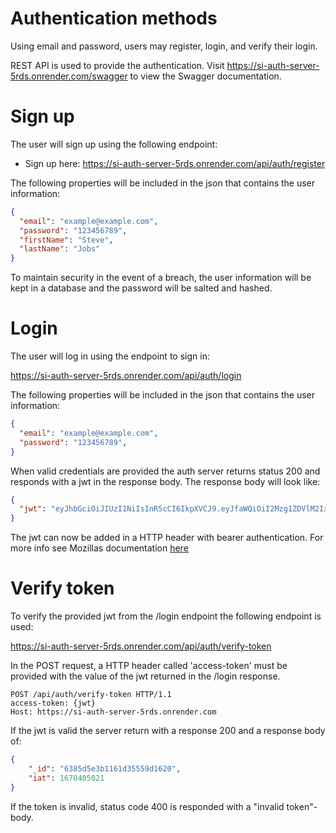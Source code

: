# Authentication methods

Using email and password, users may register, login, and verify their login.

REST API is used to provide the authentication.
Visit https://si-auth-server-5rds.onrender.com/swagger to view the Swagger documentation.

# Sign up
The user will sign up using the following endpoint:
- Sign up here:
https://si-auth-server-5rds.onrender.com/api/auth/register

The following properties will be included in the json that contains the user information:
```json
{
  "email": "example@example.com",
  "password": "123456789",
  "firstName": "Steve",
  "lastName": "Jobs"
}
```

To maintain security in the event of a breach, the user information will be kept in a database and the password will be salted and hashed.

# Login
The user will log in using the endpoint to sign in:

https://si-auth-server-5rds.onrender.com/api/auth/login


The following properties will be included in the json that contains the user information:
```json
{
  "email": "example@example.com",
  "password": "123456789",
}
```

When valid credentials are provided the auth server returns status 200 and responds with a jwt in the response body. The response body will look like:
```json
{
  "jwt": "eyJhbGciOiJIUzI1NiIsInR5cCI6IkpXVCJ9.eyJfaWQiOiI2Mzg1ZDVlM2IxMTYxZDM0Njk5ZDE2MjAiLCJpYXQiOjE2NzA0MDU3NDh9.bS-pzysG8keiJADWvowJ-wWGxe-pUxLhRp6g9ykbGF8"
}
```

The jwt can now be added in a HTTP header with bearer authentication. For more info see Mozillas documentation [here](https://developer.mozilla.org/en-US/docs/Web/HTTP/Headers/Authorization)


# Verify token

To verify the provided jwt from the /login endpoint the following endpoint is used:

https://si-auth-server-5rds.onrender.com/api/auth/verify-token

In the POST request, a HTTP header called 'access-token' must be provided with the value of the jwt returned in the /login response.

```
POST /api/auth/verify-token HTTP/1.1
access-token: {jwt}
Host: https://si-auth-server-5rds.onrender.com
```

If the jwt is valid the server return with a response 200 and a response body of:
```json
{
    "_id": "6385d5e3b1161d35559d1620",
    "iat": 1670405021
}
```
If the token is invalid, status code 400 is responded with a "invalid token"-body.

